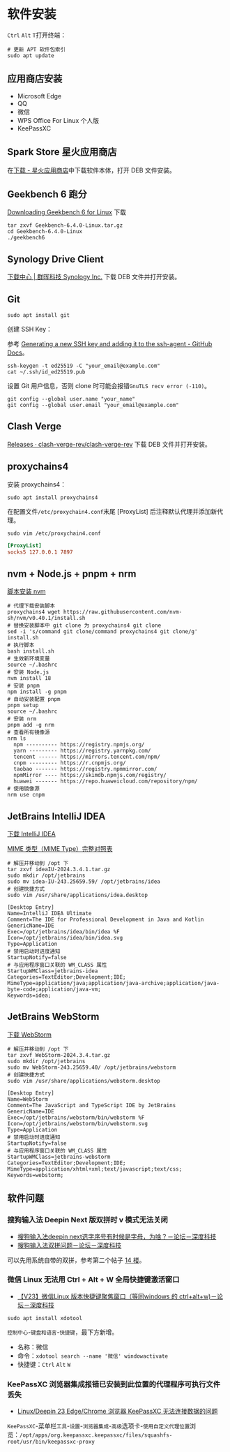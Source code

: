 # 软件安装

`Ctrl` `Alt` `T`打开终端：
```shell
# 更新 APT 软件包索引
sudo apt update
```

## 应用商店安装

- Microsoft Edge
- QQ
- 微信
- WPS Office For Linux 个人版
- KeePassXC

## Spark Store 星火应用商店

在[下载 - 星火应用商店](https://www.spark-app.store/download_latest)中下载软件本体，打开 DEB 文件安装。 

## Geekbench 6 跑分

[Downloading Geekbench 6 for Linux](https://www.geekbench.com/download/linux/) 下载

```shell
tar zxvf Geekbench-6.4.0-Linux.tar.gz
cd Geekbench-6.4.0-Linux
./geekbench6
```

## Synology Drive Client

[下载中心 | 群晖科技 Synology Inc.](https://www.synology.cn/zh-cn/support/download) 下载 DEB 文件并打开安装。

## Git

```shell
sudo apt install git
```

创建 SSH Key：

参考 [Generating a new SSH key and adding it to the ssh-agent - GitHub Docs](https://docs.github.com/en/authentication/connecting-to-github-with-ssh/generating-a-new-ssh-key-and-adding-it-to-the-ssh-agent)。

```shell
ssh-keygen -t ed25519 -C "your_email@example.com"
cat ~/.ssh/id_ed25519.pub
```

设置 Git 用户信息，否则 clone 时可能会报错`GnuTLS recv error (-110)`。

```shell
git config --global user.name "your_name"
git config --global user.email "your_email@example.com"
```

## Clash Verge

[Releases · clash-verge-rev/clash-verge-rev](https://github.com/clash-verge-rev/clash-verge-rev/releases) 下载 DEB 文件并打开安装。

## proxychains4

安装 proxychains4：
```shell
sudo apt install proxychains4
```

在配置文件`/etc/proxychain4.conf`末尾 [ProxyList] 后注释默认代理并添加新代理。
```shell
sudo vim /etc/proxychain4.conf
```
```conf
[ProxyList]
socks5 127.0.0.1 7897
```

## nvm + Node.js + pnpm + nrm

[脚本安装 nvm](https://github.com/nvm-sh/nvm?tab=readme-ov-file#install--update-script)

```shell
# 代理下载安装脚本
proxychains4 wget https://raw.githubusercontent.com/nvm-sh/nvm/v0.40.1/install.sh
# 替换安装脚本中 git clone 为 proxychains4 git clone
sed -i 's/command git clone/command proxychains4 git clone/g' install.sh
# 执行脚本
bash install.sh
# 生效新环境变量
source ~/.bashrc
# 安装 Node.js
nvm install 18
# 安装 pnpm
npm install -g pnpm
# 自动安装配置 pnpm
pnpm setup
source ~/.bashrc
# 安装 nrm
pnpm add -g nrm
# 查看所有镜像源
nrm ls
  npm ---------- https://registry.npmjs.org/
  yarn --------- https://registry.yarnpkg.com/
  tencent ------ https://mirrors.tencent.com/npm/
  cnpm --------- https://r.cnpmjs.org/
  taobao ------- https://registry.npmmirror.com/
  npmMirror ---- https://skimdb.npmjs.com/registry/
  huawei ------- https://repo.huaweicloud.com/repository/npm/
# 使用镜像源
nrm use cnpm
```

## JetBrains IntelliJ IDEA

[下载 IntelliJ IDEA](https://www.jetbrains.com/zh-cn/idea/download/?section=linux)

[MIME 类型（MIME Type）完整对照表](https://mime.wcode.net/zh-hans/)

```shell
# 解压并移动到 /opt 下
tar zxvf ideaIU-2024.3.4.1.tar.gz
sudo mkdir /opt/jetbrains
sudo mv idea-IU-243.25659.59/ /opt/jetbrains/idea
# 创建快捷方式
sudo vim /usr/share/applications/idea.desktop

[Desktop Entry]
Name=IntelliJ IDEA Ultimate
Comment=The IDE for Professional Development in Java and Kotlin
GenericName=IDE
Exec=/opt/jetbrains/idea/bin/idea %F
Icon=/opt/jetbrains/idea/bin/idea.svg
Type=Application
# 禁用启动时进度通知
StartupNotify=false
# 与应用程序窗口关联的 WM_CLASS 属性
StartupWMClass=jetbrains-idea
Categories=TextEditor;Development;IDE;
MimeType=application/java;application/java-archive;application/java-byte-code;application/java-vm;
Keywords=idea;
```

## JetBrains WebStorm

[下载 WebStorm](https://www.jetbrains.com/zh-cn/webstorm/download/#section=linux)

```shell
# 解压并移动到 /opt 下
tar zxvf WebStorm-2024.3.4.tar.gz
sudo mkdir /opt/jetbrains
sudo mv WebStorm-243.25659.40/ /opt/jetbrains/webstorm
# 创建快捷方式
sudo vim /usr/share/applications/webstorm.desktop

[Desktop Entry]
Name=WebStorm
Comment=The JavaScript and TypeScript IDE by JetBrains
GenericName=IDE
Exec=/opt/jetbrains/webstorm/bin/webstorm %F
Icon=/opt/jetbrains/webstorm/bin/webstorm.svg
Type=Application
# 禁用启动时进度通知
StartupNotify=false
# 与应用程序窗口关联的 WM_CLASS 属性
StartupWMClass=jetbrains-webstorm
Categories=TextEditor;Development;IDE;
MimeType=application/xhtml+xml;text/javascript;text/css;
Keywords=webstorm;
```

## 软件问题

### 搜狗输入法 Deepin Next 版双拼时 v 模式无法关闭

- [搜狗输入法deepin next选字序号有时候是字母，为啥？－论坛－深度科技](https://bbs.deepin.org.cn/zh/post/276993)
- [搜狗输入法双拼问题－论坛－深度科技](https://bbs.deepin.org/post/281305)

可以先用系统自带的双拼，参考第二个帖子 [14 楼](https://bbs.deepin.org/post/281305?postId=1675406)。

### 微信 Linux 无法用 Ctrl + Alt + W 全局快捷键激活窗口

- [【V23】微信Linux 版本快捷键聚焦窗口（等同windows 的 ctrl+alt+w)－论坛－深度科技](https://bbs.deepin.org/post/281125)

```shell
sudo apt install xdotool
```

`控制中心`-`键盘和语言`-`快捷键`，最下方新增。

- 名称：微信
- 命令：`xdotool search --name '微信' windowactivate`
- 快捷键：`Ctrl` `Alt` `W`

### KeePassXC 浏览器集成报错已安装到此位置的代理程序可执行文件丢失

- [Linux/Deepin 23 Edge/Chrome 浏览器 KeePassXC 无法连接数据的问题](https://blog.zhjh.top/?p=hIsteIcAmfn66ZL1sC82u)

`KeePassXC`-菜单栏`工具`-`设置`-`浏览器集成`-`高级`选项卡-`使用自定义代理位置`浏览：`/opt/apps/org.keepassxc.keepassxc/files/squashfs-root/usr/bin/keepassxc-proxy`
